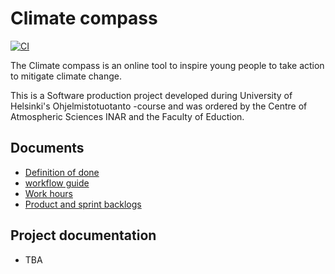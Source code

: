 # Climate compass

[![CI](https://github.com/Ilmastokompassi/Ilmastokompassi/actions/workflows/main.yml/badge.svg)](https://github.com/Ilmastokompassi/Ilmastokompassi/actions/workflows/main.yml)

The Climate compass is an online tool to inspire young people to take action to mitigate climate change.

This is a Software production project developed during University of Helsinki's Ohjelmistotuotanto -course and was ordered by the Centre of Atmospheric Sciences INAR and the Faculty of Eduction.

## Documents

- [Definition of done](documentation/definition_of_done.md)
- [workflow guide](documentation/workflow_guide.md)
- [Work hours](documentation/work_hours)
- [Product and sprint backlogs](https://github.com/orgs/Ilmastokompassi/projects/1/views/3)

## Project documentation

- TBA

